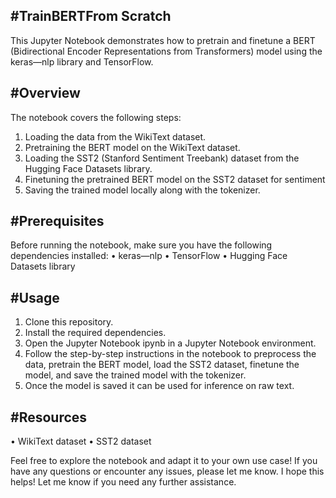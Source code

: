 #TrainBERTFrom Scratch
---------------------

This Jupyter Notebook demonstrates how to pretrain and finetune a BERT
(Bidirectional Encoder Representations from Transformers) model using the
keras—nlp library and TensorFlow.

#Overview
---------

The notebook covers the following steps:
1. Loading the data from the WikiText dataset.
2. Pretraining the BERT model on the WikiText dataset.
3. Loading the SST2 (Stanford Sentiment Treebank) dataset from the
Hugging Face Datasets library.
4. Finetuning the pretrained BERT model on the SST2 dataset for sentiment
5. Saving the trained model locally along with the tokenizer.

#Prerequisites
--------------

Before running the notebook, make sure you have the following
dependencies installed:
• keras—nlp
• TensorFlow
• Hugging Face Datasets library

#Usage
------

1. Clone this repository.
2. Install the required dependencies.
3. Open the Jupyter Notebook ipynb in a Jupyter Notebook environment.
4. Follow the step-by-step instructions in the notebook to preprocess the
data, pretrain the BERT model, load the SST2 dataset, finetune the model,
and save the trained model with the tokenizer.
5. Once the model is saved it can be used for inference on raw text.

#Resources
----------
• WikiText dataset
• SST2 dataset

Feel free to explore the notebook and adapt it to your own use case!
If you have any questions or encounter any issues, please let me know.
I hope this helps! Let me know if you need any further assistance.
